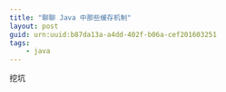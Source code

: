 ```yaml
---
title: "聊聊 Java 中那些缓存机制"
layout: post
guid: urn:uuid:b87da13a-a4dd-402f-b06a-cef201603251
tags:
    - java
---
```


挖坑
